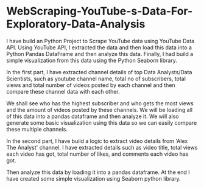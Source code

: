 # WebScraping-YouTube-s-Data-For-Exploratory-Data-Analysis

I have build an Python Project to Scrape YouTube data using YouTube Data API. Using YouTube API, I extracted the data and then load this data into a Python Pandas DataFrame and then analyze this data. 
Finally, I had build a simple visualization from this data using the Python Seaborn library.

In the first part, I have extracted channel details of top Data Analysts/Data Scientists, such as youtube channel name, total no of subscribers, total views and total number of videos posted by each channel and then compare these channel data with each other.

We shall see who has the highest subscriber and who gets the most views and the amount of videos posted by these channels. We will be loading all of this data into a pandas dataframe and then analyze it. We will also generate some basic visualization using this data so we can easily compare these multiple channels.

In the second part, I have  build a logic to extract video details from 'Alex The Analyst' channel. I have extracted details such as video title, total views each video has got, total number of likes, and comments each video has got.

Then analyze this data by loading it into a pandas dataframe. At the end I have created some simple visualization using Seaborn python library.

